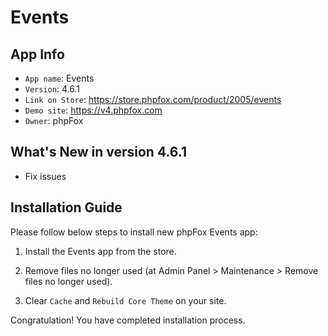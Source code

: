 # Events

## App Info

- `App name`: Events
- `Version`: 4.6.1
- `Link on Store`: https://store.phpfox.com/product/2005/events
- `Demo site`: https://v4.phpfox.com
- `Owner`: phpFox

## What's New in version 4.6.1

- Fix issues

## Installation Guide

Please follow below steps to install new phpFox Events app:

1. Install the Events app from the store.

2. Remove files no longer used (at Admin Panel > Maintenance > Remove files no longer used).

3. Clear `Cache` and `Rebuild Core Theme` on your site.

Congratulation! You have completed installation process.